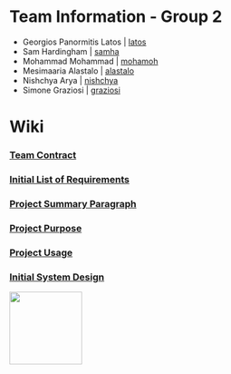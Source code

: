 # Team Information - Group 2
- Georgios Panormitis Latos | [latos](https://git.chalmers.se/latos)
- Sam Hardingham | [samha](https://git.chalmers.se/samha)
- Mohammad Mohammad | [mohamoh](https://git.chalmers.se/mohamoh)
- Mesimaaria Alastalo | [alastalo](https://git.chalmers.se/alastalo)
- Nishchya Arya | [nishchya](https://git.chalmers.se/nishchya)
- Simone Graziosi | [graziosi](https://git.chalmers.se/graziosi)

# Wiki
### [Team Contract](https://git.chalmers.se/courses/dit113/2023/group-2/group-2/-/wikis/Team-Contract)
### [Initial List of Requirements](https://git.chalmers.se/courses/dit113/2023/group-2/group-2/-/wikis/Initial-List-of-Requirements)
### [Project Summary Paragraph](https://git.chalmers.se/courses/dit113/2023/group-2/group-2/-/wikis/Project-Summary-Paragraph)
### [Project Purpose](https://git.chalmers.se/courses/dit113/2023/group-2/group-2/-/wikis/Project-Purpose)
### [Project Usage](https://git.chalmers.se/courses/dit113/2023/group-2/group-2/-/wikis/Project-Usage)
### [Initial System Design](https://git.chalmers.se/courses/dit113/2023/group-2/group-2/-/wikis/Initial-System-Design)

<img src="https://i.imgur.com/5ArlAM2.png" width="128" height="128">










